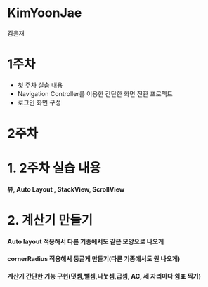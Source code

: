 # KimYoonJae
김윤재

1주차
================
- 첫 주차 실습 내용
- Navigation Controller를 이용한 간단한 화면 전환 프로젝트
- 로그인 화면 구성




2주차
===================
# 1. 2주차 실습 내용
#### 뷰, Auto Layout , StackView, ScrollView


# 2. 계산기 만들기
#### Auto layout 적용해서 다른 기종에서도 같은 모양으로 나오게
#### cornerRadius 적용해서 둥글게 만들기(다른 기종에서도 원 나오게)
#### 계산기 간단한 기능 구현(덧셈,뺄셈,나눗셈,곱셈, AC, 세 자리마다 쉼표 찍기)

